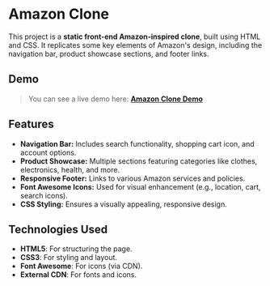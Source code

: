 # Amazon Clone

This project is a **static front-end Amazon-inspired clone**, built using HTML and CSS. It replicates some key elements of Amazon's design, including the navigation bar, product showcase sections, and footer links.

## Demo
> You can see a live demo here: **[Amazon Clone Demo](https://amaz-clone.onrender.com)** 

## Features
- **Navigation Bar:** Includes search functionality, shopping cart icon, and account options.
- **Product Showcase:** Multiple sections featuring categories like clothes, electronics, health, and more.
- **Responsive Footer:** Links to various Amazon services and policies.
- **Font Awesome Icons:** Used for visual enhancement (e.g., location, cart, search icons).
- **CSS Styling:** Ensures a visually appealing, responsive design.

## Technologies Used
- **HTML5**: For structuring the page.
- **CSS3**: For styling and layout.
- **Font Awesome**: For icons (via CDN).
- **External CDN**: For fonts and icons.

